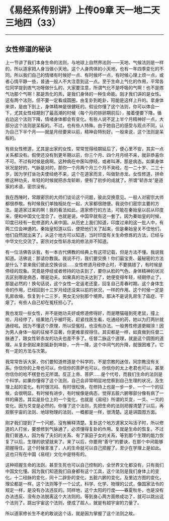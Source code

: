 # 《易经系传别讲》上传09章 天一地二天三地四（33）

------

## 女性修道的秘诀

上一节讲了我们本身生命的法则，与地球上自然界法则——天地、气候法则是一样的，所以道家把人身当做小天地。这个人身肉体的小天地，也有一年四季变化的不同。所以我们自己的情绪有时候好一点、有时候坏一点，有时候心理上烦一点，或者心情平静一些，普通一般人不大注意到这一点。至于生命上气化的作用，平常各位同学提到炼气功呀做什么的，大家要注意，所谓气化不是呼吸的气啊！也不是炼气功那个气啊！那是炁化的炁，是我们身体的一种生命能。刚才我们讲的是女性。这有两个法则，但不要一定看成圆圈，由复卦到乾卦，阳能是这样上升的。拿身体来讲，是由下到上，身体精神是很健旺的。假设你懂了这个法则，你可以体会一下，尤其女性经期到了最高潮的时候（每个月的排卵期前后），接着便要下降。循右边这个法则下降，情绪身体都会有变化。有些人说不定上半个月精神好一点，大部分这个法则是呆板的。不过，也有些人特殊。由于她自己的感受与观点不同，认为自己下半个月——就是月经要来以前，精神会特别好。一般来说，这个法则是呆板的。

有些女性修道，尤其是出家的女性，常常觉得经期延后了，便心里不安，其实一点关系都没有。假使还没有到更年期以前，你三个月、四个月月经不来，就非恭喜你不可。不过有时候是病啊。这种病在中医叫停经，或者叫滞，那是病态。如果身体状况是好的，气脉是对的，那你一个月两个月三个月不来经，在一二十岁、二三十岁，因为学打坐功夫使经绝不来，这个在道家而言，叫做斩赤龙。女性修道，拼命修这种功夫，年轻的时候就把赤龙斩断，便有了初步的成就了。所谓“斩赤龙”是道家的术语，密宗没有。

我在西陲时，常跟密宗的大师们谈论这个问题，彼此交换意见。一般人对密宗大师都很恭敬。有时候我们单独相处在一起，大家都很随便。我说你们密宗主要的方法，是道家过来的啊！我的看法如此。道家修行的方法，可能在秦始皇以前从印度来，便和中国文化混合了。也就是说，中国早就有这一套了。因为秦始皇的时候，印度已经有一批修道的人来中国。从历史上我们知道，印度过来的这一批人中，有两三位会神通的。秦始皇知道以后，便把他们关了起来，但是秦始皇关不住他们，他们自然就出来了。从这个地方可以知道，当时印度有关生命修炼的方法，已经与中华文化交流了。密宗对女性斩赤龙的修法并不知道。

有一位活佛告诉我，有一本古代佛教的经典上有这项记载，但是方法不懂。我说我知道。活佛说：那请你教我。我说不行，我们要交换！你们最宝贵、最秘密的方法是什么？拿来我们彼此交换谈谈……女性修道月经停止时，不要搞错了，有时候是停经的现象。究竟是停经或者修持的功夫到了，要你从脸的气色、身体精神的状况去区别哪是病态，哪是功夫。如果真的功夫达到了，她便变得年轻，经期停止了，那是必然的！换句话说，这个女性一定返老还童，回复自己青春时期。这个身体生命的作用，已经回到十三岁月经还没来以前的状况，一样的作用。这个时候一定是乳房收缩，恢复到十二三岁，男女无分别那个境界。那决不是说乳房生了癌症、干瘪了。有些人自己却在冤枉担心了。

我也发现一些女性，并不是她功夫好或修道修得好，而是瞎猫碰到死老鼠，撞上啦，月经停了。结果她几乎被吓死，赶紧找医生看，吃通经的药，她以为打两针就通经啦。因为不懂这个原理，所以受冤枉，也没有办法。一般男性修道更糊涂！因为男人身体一般的征候不显著，你更难拿捏得住。其实都是一样，如真做到任督二脉通了，跟女性斩赤龙的功夫也差不多了。任督二脉这个道理，就是这个圆图的道理。从复卦倒起来到姤卦到坤卦，一升一降，这个中间气的升降，就很困难了。它有一定的方法与次第。

我常常告诉大家，你们要知道修道是个科学的，不是宗教的迷信，同宗教没有关系。你信你的上帝也可以，你信你的菩萨也可以，你信你的太上老君也可以，甚至你信你的哈不楞登也无所谓。反正上帝、菩萨……是个代号，而我们生命的法则是个科学。如果你懂得了这个法则，自己会非常明显地觉察到自己生理的状况，及生理上起的变化。有时很沉闷、有时很松快，在修持上也是一步一步、一个一个的征候，会很明显。有时候有进步，有时候像是病态，觉得五脏六腑哪部分像有病了一样的痛苦。其实是卦位上的一个变化，也就是《易经》所谓的爻变，一爻、一爻的变化。因为爻变是必然的。你懂了这个法则，先把生命的法则把握清楚了以后，再观察宇宙的法则、地球物理的法则，一概都是一样，很清楚。这是讲圆图方面。

刚才我们提到了一个问题，没有解释清楚。复卦这个地方道家又叫活子时，所以修道的人打坐，要想修到气脉通了，必须懂得复卦的作用。复就是生命的恢复。不过我们普通人，因为有了夫妇的关系、有了家庭子女的关系，等到那个生理的能力恢复了以后，生理的欲望就来了。来了以后，你要用“善守”的要诀，在那个中间能够把握得住。这个时候拿准了，人的生命就可以自己把握了。至少在学理上是如此。这也只有在中国《易经》文化中是特有的。

这种把握生命的法则，甚至生死也可以自己控制的，全世界文化都没有，只有我们中国文化懂。因为我们知道我们自身都有这个工具，这个法则是我们身体上的变化。十二经脉的变化，同十二辟卦的变化，五脏六腑的变化，及里边方图的变化，理论都是一样。这个法则等于一个公式，科学、化学、物理的公式，像国家法令的规定一样，是没有办法违反的。同样地，这个太阳的行度——春夏秋冬，也是没有办法违反、没有办法脱离这个大法则的。等到身心两方面修成功了，就可以跳出这个法则了。跳出宇宙这个法则，便成了超人，就是有超宇宙的力量了。

所以道家修长生不老的敢说这个话，就是因为掌握了这个法则之故。